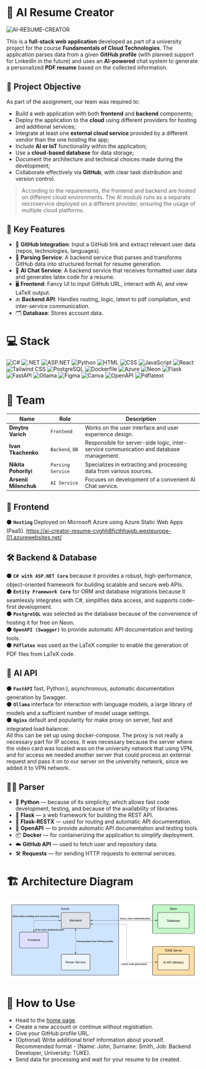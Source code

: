 # 📝 AI Resume Creator

![AI-RESUME-CREATOR](https://github.com/user-attachments/assets/22922ad6-a2c4-4f16-9409-380ba0dbcef1)

This is a **full-stack web application** developed as part of a university project for the course **Fundamentals of Cloud Technologies**. The application parses data from a given **GitHub profile** (with planned support for LinkedIn in the future) and uses an **AI-powered** chat system to generate a personalized **PDF resume** based on the collected information.

## 🎯 Project Objective
As part of the assignment, our team was required to:
- Build a web application with both **frontend** and **backend** components;
- Deploy the application to the **cloud** using different providers for hosting and additional services;
- Integrate at least one **external cloud service** provided by a different vendor than the one hosting the app;
- Include **AI or IoT** functionality within the application;
- Use a **cloud-based database** for data storage;
- Document the architecture and technical choices made during the development;
- Collaborate effectively via **GitHub**, with clear task distribution and version control.

> According to the requirements, the frontend and backend are hosted on different cloud environments. The AI module runs as a separate microservice deployed on a different provider, ensuring the usage of multiple cloud platforms.

## 🚀 Key Features
- 🔗 **GitHub Integration**: Input a GitHub link and extract relevant user data (repos, technologies, languages).
- 🧾 **Parsing Service**: A backend service that parses and transforms GitHub data into structured format for resume generation.
- 💬 **AI Chat Service**: A backend service that receives formatted user data and generates latex code for a resume.
- 🖥️ **Frontend**: Fancy UI to input GitHub URL, interact with AI, and view LaTeX output.
- 🔙 **Backend API**: Handles routing, logic, latext to pdf compilation, and inter-service communication.
- 🗂️ **Database**: Stores account data.

# 💻 Stack 
![C#](https://img.shields.io/badge/C%23-239120?style=for-the-badge&logo=csharp&logoColor=white)
![.NET](https://img.shields.io/badge/.NET-00C4CC?style=for-the-badge)
![ASP.NET](https://img.shields.io/badge/ASP.NET-00C4CC?style=for-the-badge)
![Python](https://img.shields.io/badge/Python-3776AB?style=for-the-badge&logo=python&logoColor=white)
![HTML](https://img.shields.io/badge/HTML-E34F26?style=for-the-badge&logo=html5&logoColor=white)
![CSS](https://img.shields.io/badge/CSS-1572B6?style=for-the-badge&logo=css3&logoColor=white)
![JavaScript](https://img.shields.io/badge/JavaScript-F7DF1E?style=for-the-badge&logo=javascript&logoColor=black)
![React](https://img.shields.io/badge/React-20232A?style=for-the-badge&logo=react&logoColor=61DAFB) 
![Tailwind CSS](https://img.shields.io/badge/Tailwind_CSS-38B2AC?style=for-the-badge&logo=tailwindcss&logoColor=white)
![PostgreSQL](https://img.shields.io/badge/PostgreSQL-4169E1?style=for-the-badge&logo=postgresql&logoColor=white)
![Dockerfile](https://img.shields.io/badge/Dockerfile-2496ED?style=for-the-badge&logo=docker&logoColor=white)
![Azure](https://img.shields.io/badge/Azure-0088D4?style=for-the-badge&logo=azure&logoColor=white)
![Neon](https://img.shields.io/badge/Neon%20DB-00E599?style=for-the-badge&logoColor=white&labelColor=1E1E2F)
![Flask](https://img.shields.io/badge/Flask-000000?style=for-the-badge&logo=flask&logoColor=white)
![FastAPI](https://img.shields.io/badge/FastAPI-009688?style=for-the-badge&logo=fastapi&logoColor=white)
![Ollama](https://img.shields.io/badge/Ollama-000000?style=for-the-badge&logo=ollama&logoColor=white)
![Figma](https://img.shields.io/badge/Figma-000000?style=for-the-badge&logo=figma&logoColor=white)
![Canva](https://img.shields.io/badge/Canva-00C4CC?style=for-the-badge&logo=canva&logoColor=white)
![OpenAPI](https://img.shields.io/badge/OpenAPI-239120?style=for-the-badge)
![Pdflatext](https://img.shields.io/badge/pdflatex-E34F26?style=for-the-badge)

# 👥 Team
| Name                  | Role      | Description                  |
|-----------------------|-----------|------------------------------|
| **Dmytro Varich**         | `Frontend`  | Works on the user interface and user experience design. |
| **Ivan Tkachenko**        | `Backend`, `DB`   | Responsible for server-side logic, inter-service communication and database management. |
| **Nikita Pohorilyi**      | `Parsing Service`   | Specializes in extracting and processing data from various sources. |
| **Arsenii Milenchuk**     | `AI Service`        | Focuses on development of a convenient AI Chat service. |


## 🎨 Frontend
⚫ **`Hosting`** Deployed on Microsoft Azure using Azure Static Web Apps (PaaS). https://ai-creator-resume-cvghh8fjcthhajgb.westeurope-01.azurewebsites.net/

## 🛠️ Backend & Database
⚫ **`C# with ASP.NET Core`** because it provides a robust, high-performance, object-oriented framework for building scalable and secure web APIs.  
⚫ **`Entity Framework Core`** for ORM and database migrations because it seamlessly integrates with C#, simplifies data access, and supports code-first development.  
⚫ **`PostgreSQL`** was selected as the database because of the convenience of hosting it for free on Neon.  
⚫ **`OpenAPI (Swagger)`** to provide automatic API documentation and testing tools.  
⚫ **`Pdflatex`** was used as the LaTeX compiler to enable the generation of PDF files from LaTeX code.  

## 🧠 AI API
⚫ **`FastAPI`** fast, Python:), asynchronous, automatic documentation generation by Swagger.  
⚫ **`Ollama`** interface for interaction with language models, a large library of models and a sufficient number of model usage settings.  
⚫ **`Nginx`** default and popularity for make proxy on server, fast and integrated load balancer.  
All this can be set up using docker-compose. The proxy is not really a necessary part for IP access. It was necessary because the server
where the video card was located was on the university network that using VPN, and for access we needed another server that could process an 
external request and pass it on to our server on the university network, since we added it to VPN network.

## 🕵️‍♂️ Parser
- 🐍 **Python** — because of its simplicity, which allows fast code development, testing, and because of the availability of libraries.    
- 🧴 **Flask** — a web framework for building the REST API.   
- 🍾 **Flask-RESTX** — used for routing and automatic API documentation.
- 🍃 **OpenAPI** — to provide automatic API documentation and testing tools.      
- 📦 **Docker** — for containerizing the application to simplify deployment.    
- ☁️ **GitHub API** — used to fetch user and repository data.   
- 🛠️ **Requests** — for sending HTTP requests to external services.

# 🏗️ Architecture Diagram
![Architecture Diagram](Assets/ResumeCreatorArchitecture.png)

# 🐳 How to Use
- Head to the [home page](https://ai-creator-resume-cvghh8fjcthhajgb.westeurope-01.azurewebsites.net/).
- Create a new account or continue without registration.
- Give your GitHub profile URL.
- (Optional) Write additional brief information about yourself. Recommended format - (Name: John, Surname: Smith, Job: Backend Developer, University: TUKE).
- Send data for processing and wait for your resume to be created.
